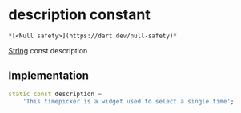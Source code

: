 


# description constant




    *[<Null safety>](https://dart.dev/null-safety)*


[String](https://api.flutter.dev/flutter/dart-core/String-class.html) const description
  







## Implementation

```dart
static const description =
    'This timepicker is a widget used to select a single time';


```







